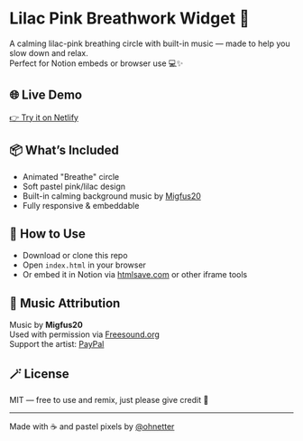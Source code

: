 # Lilac Pink Breathwork Widget 🌸

A calming lilac-pink breathing circle with built-in music — made to help you slow down and relax.  
Perfect for Notion embeds or browser use 💻✨

## 🌐 Live Demo
[👉 Try it on Netlify](https://your-netlify-link.netlify.app)

## 📦 What’s Included
- Animated "Breathe" circle
- Soft pastel pink/lilac design
- Built-in calming background music by [Migfus20](https://migfus.site)
- Fully responsive & embeddable

## 🔧 How to Use
- Download or clone this repo
- Open `index.html` in your browser
- Or embed it in Notion via [htmlsave.com](https://htmlsave.com) or other iframe tools

## 🎵 Music Attribution
Music by **Migfus20**  
Used with permission via [Freesound.org](https://freesound.org/people/Migfus20)  
Support the artist: [PayPal](https://www.paypal.com/paypalme/migfus20)

## 🪄 License
MIT — free to use and remix, just please give credit 🙏

---

Made with ☕ and pastel pixels by [@ohnetter](https://github.com/ohnetter)
